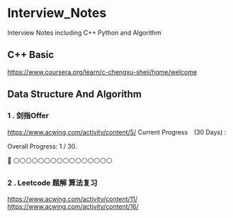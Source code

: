 # Interview_Notes
Interview Notes including C++ Python and Algorithm 
## C++ Basic 
https://www.coursera.org/learn/c-chengxu-sheji/home/welcome

## Data Structure And Algorithm

### 1 . 剑指Offer
https://www.acwing.com/activity/content/5/
Current Progress　(30 Days) :

Overall Progress: 1 / 30.

🔵 ⚪️⚪️⚪️⚪️⚪️⚪️⚪️⚪️⚪️⚪️⚪️⚪️⚪️⚪️⚪️⚪️



### 2 . Leetcode 题解 算法复习
https://www.acwing.com/activity/content/11/
https://www.acwing.com/activity/content/16/